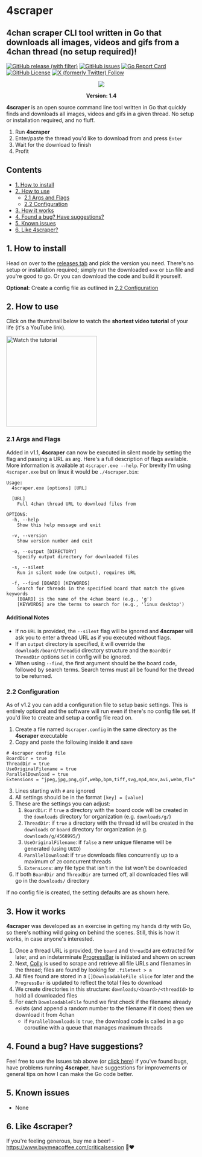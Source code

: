 # 4scraper

## 4chan scraper CLI tool written in Go that downloads all images, videos and gifs from a 4chan thread (no setup required)!

[![GitHub release (with filter)](https://img.shields.io/github/v/release/criticalsession/4scraper)](https://github.com/criticalsession/4scraper/releases)
[![GitHub issues](https://img.shields.io/github/issues/criticalsession/4scraper)](https://github.com/criticalsession/4scraper/issues)
[![Go Report Card](https://goreportcard.com/badge/github.com/criticalsession/4scraper)](https://goreportcard.com/report/github.com/criticalsession/4scraper)
[![GitHub License](https://img.shields.io/github/license/criticalsession/4scraper)](https://github.com/criticalsession/4scraper/blob/main/LICENSE)
[![X (formerly Twitter) Follow](https://img.shields.io/twitter/follow/criticalsession)](https://twitter.com/criticalsession)

<p align="center">
  <img src="https://github.com/criticalsession/4scraper/blob/feat/config/docs/scraper-main.1_2.png?raw=true" />
</p>

<p align="center"><b>Version: 1.4</b></p>

**4scraper** is an open source command line tool written in Go that quickly finds and downloads all images, videos and gifs in a given thread. No setup or installation required, and no fluff.

1. Run **4scraper**
2. Enter/paste the thread you'd like to download from and press `Enter`
3. Wait for the download to finish
4. Profit

## Contents

- [1. How to install](#1-how-to-install)
- [2. How to use](#2-how-to-use)
    - [2.1 Args and Flags](#21-args-and-flags)
    - [2.2 Configuration](#22-configuration)
- [3. How it works](#3-how-it-works)
- [4. Found a bug? Have suggestions?](#4-found-a-bug-have-suggestions)
- [5. Known issues](#5-known-issues)
- [6. Like 4scraper?](#6-like-4scraper)

## 1. How to install

Head on over to the <a href="https://github.com/criticalsession/4scraper/releases">releases tab</a> and pick the version you need. There's no setup or installation required; simply run the downloaded `exe` or `bin` file and you're good to go. Or you can download the code and build it yourself.

**Optional:** Create a config file as outlined in [2.2 Configuration](#22-configuration-v12)

## 2. How to use

Click on the thumbnail below to watch the **shortest video tutorial** of your life (it's a YouTube link).

<a href="https://www.youtube.com/watch?v=2cLXpOMFGdc" target="_blank">
    <img src="https://img.youtube.com/vi/2cLXpOMFGdc/0.jpg" alt="Watch the tutorial" width="240"/>
</a>

### 2.1 Args and Flags

Added in v1.1, **4scraper** can now be executed in silent mode by setting the flag and passing a URL as arg. Here's a full description of flags available. More information is available at `4scraper.exe --help`. For brevity I'm using `4scraper.exe` but on linux it would be `./4scraper.bin`:

```
Usage: 
  4scraper.exe [options] [URL]

  [URL]                
    Full 4chan thread URL to download files from

OPTIONS:
  -h, --help         
    Show this help message and exit

  -v, --version      
    Show version number and exit

  -o, --output [DIRECTORY]
    Specify output directory for downloaded files

  -s, --silent       
    Run in silent mode (no output), requires URL

  -f, --find [BOARD] [KEYWORDS]
    Search for threads in the specified board that match the given keywords
    [BOARD] is the name of the 4chan board (e.g., 'g')
    [KEYWORDS] are the terms to search for (e.g., 'linux desktop')  
```
#### Additional Notes

- If no `URL` is provided, the `--silent` flag will be ignored and **4scraper** will ask you to enter a thread URL as if you executed without flags.
- If an `output` directory is specified, it will override the `downloads/board/threadid` directory structure and the `BoardDir` `ThreadDir` options set in config will be ignored.
- When using `--find`, the first argument should be the board code, followed by search terms. Search terms must all be found for the thread to be returned.

### 2.2 Configuration

As of v1.2 you can add a configuration file to setup basic settings. This is entirely optional and the software will run even if there's no config file set. If you'd like to create and setup a config file read on.

1. Create a file named `4scraper.config` in the same directory as the **4scraper** executable
2. Copy and paste the following inside it and save
```
# 4scraper config file
BoardDir = true
ThreadDir = true
UseOriginalFilename = true
ParallelDownload = true
Extensions = "jpeg,jpg,png,gif,webp,bpm,tiff,svg,mp4,mov,avi,webm,flv"
```
3. Lines starting with `#` are ignored
4. All settings should be in the format `[key] = [value]`
5. These are the settings you can adjust:
      1. `BoardDir`: if `true` a directory with the board code will be created in the `downloads` directory for organization (e.g. `downloads/g/`)
      2. `ThreadDir`: if `true` a directory with the thread id will be created in the `downloads` or `board` directory for organization (e.g. `downloads/g/4568995/`)
      3. `UseOriginalFilename`: if `false` a new unique filename will be generated (using `UUID`)
      4. `ParallelDownload`: if `true` downloads files concurrently up to a maximum of `20` concurrent threads
      5. `Extensions`: any file type that isn't in the list won't be downloaded
6. If both `BoardDir` and `ThreadDir` are turned off, all downloaded files will go in the `downloads/` directory

If no config file is created, the setting defaults are as shown here.

## 3. How it works

**4scraper** was developed as an exercise in getting my hands dirty with Go, so there's nothing wild going on behind the scenes. Still, this is how it works, in case anyone's interested.

1. Once a thread URL is provided, the `board` and `threadId` are extracted for later, and an indeterminate [ProgressBar](https://github.com/schollz/progressbar/) is initiated and shown on screen
2. Next, [Colly](https://github.com/gocolly/colly) is used to scrape and retrieve all file URLs and filenames in the thread; files are found by looking for `.filetext > a`
3. All files found are stored in a `[]DownloadableFile slice` for later and the `ProgressBar` is updated to reflect the total files to download
4. We create directories in this structure: `downloads/<board>/<threadId>` to hold all downloaded files
5. For each `DownloadableFile` found we first check if the filename already exists (and append a random number to the filename if it does) then we download it from 4chan
    - if `ParallelDownloads` is `true`, the download code is called in a go coroutine with a queue that manages maximum threads

## 4. Found a bug? Have suggestions?

Feel free to use the Issues tab above (or [click here](https://github.com/criticalsession/4scraper/issues)) if you've found bugs, have problems running **4scraper**, have suggestions for improvements or general tips on how I can make the Go code better.

## 5. Known issues

- None

## 6. Like 4scraper?

If you're feeling generous, buy me a beer! - https://www.buymeacoffee.com/criticalsession 🍺❤️
